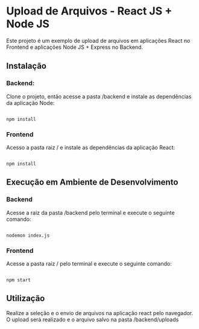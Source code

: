 # Upload de Arquivos - React JS + Node JS

Este projeto é um exemplo de upload de arquivos em aplicações React no Frontend e aplicações Node JS + Express no Backend.

## Instalação

### Backend:
Clone o projeto, então acesse a pasta /backend e instale as dependências da aplicação Node:
<pre><code> 
npm install
</code></pre>

### Frontend
Acesso a pasta raiz / e instale as dependências da aplicação React:
<pre><code> 
npm install
</code></pre>

## Execução em Ambiente de Desenvolvimento

### Backend
Acesse a raiz da pasta /backend pelo terminal e execute o seguinte comando:
<pre><code> 
nodemon index.js
</code></pre>

### Frontend
Acesse a pasta raiz / pelo terminal e execute o seguinte comando:
<pre><code> 
npm start
</code></pre>

## Utilização
Realize a seleção e o envio de arquivos na aplicação react pelo navegador. O upload será realizado e o arquivo salvo na pasta /backend/uploads
